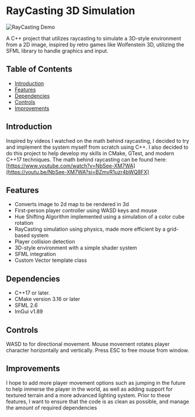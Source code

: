 # RayCasting 3D Simulation

![RayCasting Demo](raycastDemo.gif)

A C++ project that utilizes raycasting to simulate a 3D-style environment from a 2D image, inspired by retro games like Wolfenstein 3D, utilizing the SFML library to handle graphics and input.

## Table of Contents
- [Introduction](#introduction)
- [Features](#features)
- [Dependencies](#dependencies)
- [Controls](#controls)
- [Improvements](#improvements)

## Introduction

Inspired by videos I watched on the math behind raycasting, I decided to try and implement the system myself from scratch using C++. I also decided to do this project to help develop my skills in CMake, GTest, and modern C++17 techniques. The math behind raycasting can be found here: [https://www.youtube.com/watch?v=NbSee-XM7WA](https://youtu.be/NbSee-XM7WA?si=BZmvR1uzr4bWQ8FX)

## Features
- Converts image to 2d map to be rendered in 3d
- First-person player controller using WASD keys and mouse
- Hue Shifting Algorithm implemented using a simulation of a color cube rotation
- RayCasting simulation using physics, made more efficient by a grid-based system
- Player collision detection
- 3D-style environment with a simple shader system
- SFML integration
- Custom Vector template class

## Dependencies

- C++17 or later.
- CMake version 3.16 or later
- SFML 2.6
- ImGui v1.89

## Controls

WASD to for directional movement. Mouse movement rotates player character horizontally and vertically. Press ESC to free mouse from window.

## Improvements

I hope to add more player movement options such as jumping in the future to help immerse the player in the world, as well as adding support for textured terrain and a more advanced lighting system. Prior to these features, I want to ensure that the code is as clean as possible, and manage the amount of required dependencies
